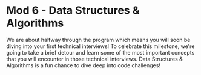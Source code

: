 # Mod 6 - Data Structures & Algorithms

We are about halfway through the program which means you will soon be diving into your first technical interviews! To celebrate this milestone, we're going to take a brief detour and learn some of the most important concepts that you will encounter in those technical interviews. Data Structures & Algorithms is a fun chance to dive deep into code challenges!